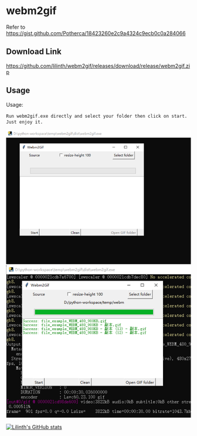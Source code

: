 


# webm2gif
Refer to https://gist.github.com/Potherca/18423260e2c9a4324c9ecb0c0a284066

## Download Link
https://github.com/lilinth/webm2gif/releases/download/release/webm2gif.zip

## Usage
Usage:
```
Run webm2gif.exe directly and select your folder then click on start. Just enjoy it.
```
![Example Image](ui1.PNG)
![Example Image](ui2.PNG)

[![Lilinth's GitHub stats](https://github-readme-stats.vercel.app/api?username=lilinth)](https://github.com/anuraghazra/github-readme-stats)
